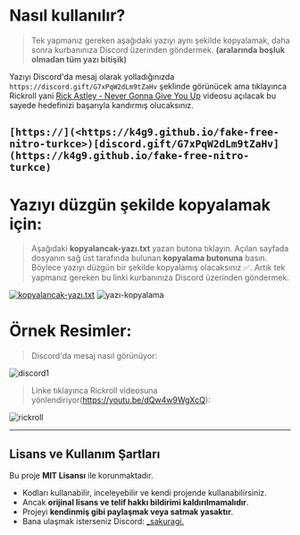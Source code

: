 # Nasıl kullanılır?
> Tek yapmanız gereken aşağıdaki yazıyı aynı şekilde kopyalamak, daha sonra kurbanınıza Discord üzerinden göndermek. **(aralarında boşluk olmadan tüm yazı bitişik)**

Yazıyı Discord'da mesaj olarak yolladığınızda `https://discord.gift/G7xPqW2dLm9tZaHv` şeklinde görünücek ama tıklayınca Rickroll yani [Rick Astley - Never Gonna Give You Up](https://youtu.be/dQw4w9WgXcQ) videosu açılacak bu sayede hedefinizi başarıyla kandırmış olucaksınız.

## `[https://](<https://k4g9.github.io/fake-free-nitro-turkce>)[discord.gift/G7xPqW2dLm9tZaHv](https://k4g9.github.io/fake-free-nitro-turkce)`

# Yazıyı düzgün şekilde kopyalamak için:
> Aşağıdaki **kopyalancak-yazı.txt** yazan butona tıklayın.
Açılan sayfada dosyanın sağ üst tarafında bulunan **kopyalama butonuna** basın.  Böylece yazıyı düzgün bir şekilde kopyalamış olacaksınız ✅. Artık tek yapmanız gereken bu linki kurbanınıza Discord üzerinden göndermek.

[![kopyalancak-yazı.txt](https://img.shields.io/badge/kopyalancak--yazı.txt-5865F2?style=for-the-badge)](./kopyalancak-yazı.txt)
![yazı-kopyalama](./yazı-kopyalama.png)

# Örnek Resimler:
> Discord'da mesaj nasıl görünüyor:

![discord1](./discord1.png)
> Linke tıklayınca Rickroll videosuna yönlendiriyor(https://youtu.be/dQw4w9WgXcQ):

![rickroll](./rickroll.png)

---

## Lisans ve Kullanım Şartları

Bu proje **MIT Lisansı** ile korunmaktadır.  
- Kodları kullanabilir, inceleyebilir ve kendi projende kullanabilirsiniz.  
- Ancak **orijinal lisans ve telif hakkı bildirimi kaldırılmamalıdır**.  
- Projeyi **kendinmiş gibi paylaşmak veya satmak yasaktır**.
- Bana ulaşmak isterseniz Discord: [_sakuragi.](https://discord.com/users/848987722751410206)
